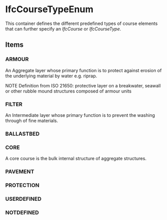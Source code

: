 # IfcCourseTypeEnum

This container defines the different predefined types of course elements that can further specify an _IfcCourse_ or _IfcCourseType_.

## Items

### ARMOUR
An Aggregate layer whose primary function is to protect against erosion of the underlying material by water e.g. riprap.

NOTE Definition from ISO 21650: protective layer on a breakwater, seawall or other rubble mound structures composed of armour units

### FILTER
An Intermediate layer whose primary function is to prevent the washing through of fine materials.

### BALLASTBED


### CORE
A core course is the bulk internal structure of aggregate structures.

### PAVEMENT


### PROTECTION


### USERDEFINED


### NOTDEFINED


